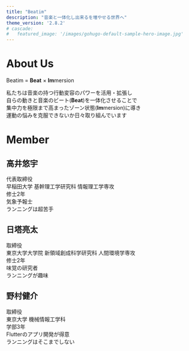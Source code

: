 ```yaml
---
title: "Beatim"
description: "音楽と一体化し出来るを増やせる世界へ"
theme_version: '2.8.2'
# cascade:
#   featured_image: '/images/gohugo-default-sample-hero-image.jpg'
---
```


# About Us

Beatim = **Beat** × **Im**mersion

私たちは音楽の持つ行動変容のパワーを活用・拡張し  
自らの動きと音楽のビート(**Beat**)を一体化させることで  
集中力を極限まで高まったゾーン状態(**Im**mersion)に導き  
運動の悩みを克服できないか日々取り組んでいます

# Member

## 高井悠宇

代表取締役  
早稲田大学 基幹理工学研究科 情報理工学専攻  
修士2年  
気象予報士  
ランニングは超苦手  

## 日塔亮太

取締役  
東京大学大学院 新領域創成科学研究科 人間環境学専攻  
修士2年  
味覚の研究者  
ランニングが趣味

## 野村健介

取締役  
東京大学 機械情報工学科  
学部3年  
Flutterのアプリ開発が得意  
ランニングはそこまでしない
